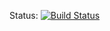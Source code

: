 Status: [![Build Status](https://travis-ci.org/gleisonbs/Poker-server.svg?branch=master)](https://travis-ci.org/gleisonbs/Poker-server)